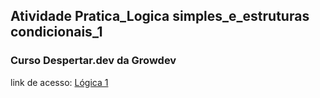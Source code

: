 ## Atividade Pratica_Logica simples_e_estruturas condicionais_1
### Curso Despertar.dev da Growdev
link de acesso: <a href="https://edsoncamarafilho.github.io/Atividade-Pratica_Logica-simples_e_estruturas-condicionais_1/" target="_blank">Lógica 1<a/> 
